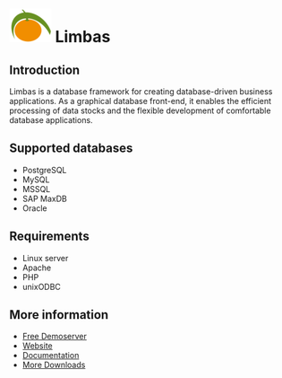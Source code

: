 # ![Limbarine] Limbas

## Introduction
Limbas is a database framework for creating database-driven business applications.
As a graphical database front-end, it enables the efficient processing of data stocks and the flexible development of comfortable database applications.

## Supported databases
* PostgreSQL
* MySQL
* MSSQL
* SAP MaxDB
* Oracle

## Requirements
* Linux server
* Apache
* PHP
* unixODBC

## More information
* [Free Demoserver](https://www.limbas.com/en/Service___Support/Demoserver/)
* [Website](https://www.limbas.com/en/)
* [Documentation](http://www.limbas.org/wiki/-CentOS/en)
* [More Downloads](https://sourceforge.net/projects/limbas/files/)

[Limbarine]: ./Limbarine.png "Limbarine"